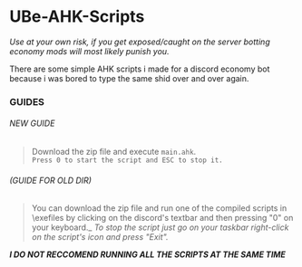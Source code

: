 # UBe-AHK-Scripts

_Use at your own risk, if you get exposed/caught on the server botting economy mods will most likely punish you._

There are some simple AHK scripts i made for a discord economy bot because i was bored to type the same shid over and over again.

### GUIDES

###### NEW GUIDE

> Download the zip file and execute ``main.ahk``.<br>
``Press 0 to start the script and ESC to stop it.``

###### (GUIDE FOR OLD DIR)

>You can download the zip file and run one of the compiled scripts in \exefiles by clicking on the discord's textbar and then pressing "0" on your keyboard._
_To stop the script just go on your taskbar right-click on the script's icon and press "Exit"._

***I DO NOT RECCOMEND RUNNING ALL THE SCRIPTS AT THE SAME TIME***
